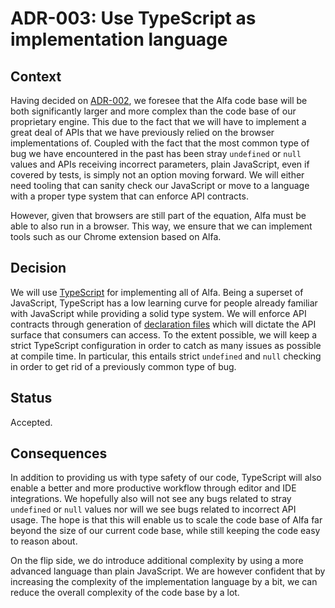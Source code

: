 # ADR-003: Use TypeScript as implementation language

## Context

Having decided on [ADR-002](adr-002.md), we foresee that the Alfa code base will be both significantly larger and more complex than the code base of our proprietary engine. This due to the fact that we will have to implement a great deal of APIs that we have previously relied on the browser implementations of. Coupled with the fact that the most common type of bug we have encountered in the past has been stray `undefined` or `null` values and APIs receiving incorrect parameters, plain JavaScript, even if covered by tests, is simply not an option moving forward. We will either need tooling that can sanity check our JavaScript or move to a language with a proper type system that can enforce API contracts.

However, given that browsers are still part of the equation, Alfa must be able to also run in a browser. This way, we ensure that we can implement tools such as our Chrome extension based on Alfa.

## Decision

We will use [TypeScript](https://github.com/Microsoft/TypeScript) for implementing all of Alfa. Being a superset of JavaScript, TypeScript has a low learning curve for people already familiar with JavaScript while providing a solid type system. We will enforce API contracts through generation of [declaration files](https://www.typescriptlang.org/docs/handbook/declaration-files/introduction.html) which will dictate the API surface that consumers can access. To the extent possible, we will keep a strict TypeScript configuration in order to catch as many issues as possible at compile time. In particular, this entails strict `undefined` and `null` checking in order to get rid of a previously common type of bug.

## Status

Accepted.

## Consequences

In addition to providing us with type safety of our code, TypeScript will also enable a better and more productive workflow through editor and IDE integrations. We hopefully also will not see any bugs related to stray `undefined` or `null` values nor will we see bugs related to incorrect API usage. The hope is that this will enable us to scale the code base of Alfa far beyond the size of our current code base, while still keeping the code easy to reason about.

On the flip side, we do introduce additional complexity by using a more advanced language than plain JavaScript. We are however confident that by increasing the complexity of the implementation language by a bit, we can reduce the overall complexity of the code base by a lot.
